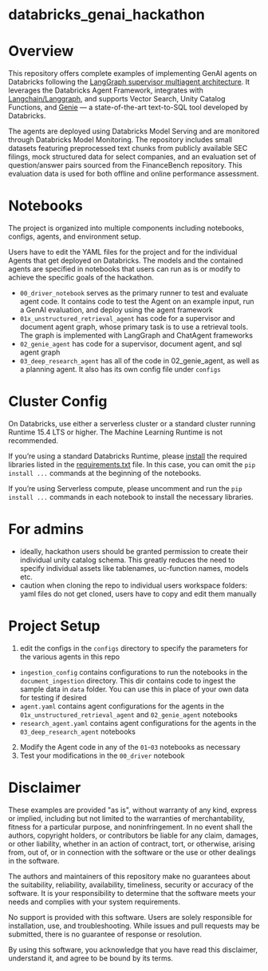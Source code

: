# databricks_genai_hackathon

# Overview

This repository offers complete examples of implementing GenAI agents on Databricks following the [LangGraph supervisor multiagent architecture](https://langchain-ai.github.io/langgraph/tutorials/multi_agent/agent_supervisor/). It leverages the Databricks Agent Framework, integrates with [Langchain/Langgraph](https://blog.langchain.dev/langgraph-multi-agent-workflows/), and supports Vector Search, Unity Catalog Functions, and [Genie](https://www.databricks.com/product/ai-bi/genie) — a state-of-the-art text-to-SQL tool developed by Databricks.

The agents are deployed using Databricks Model Serving and are monitored through Databricks Model Monitoring. The repository includes small datasets featuring preprocessed text chunks from publicly available SEC filings, mock structured data for select companies, and an evaluation set of question/answer pairs sourced from the FinanceBench repository. This evaluation data is used for both offline and online performance assessment.


# Notebooks

The project is organized into multiple components including notebooks, configs, agents, and environment setup.

Users have to edit the YAML files for the project and for the individual Agents that get deployed on Databricks. The models and the contained agents are specified in notebooks that users can run as is or modify to achieve the specific goals of the hackathon.

- `00_driver_notebook` serves as the primary runner to test and evaluate agent code. It contains code to test the Agent on an example input, run a GenAI evaluation, and deploy using the agent framework
- `01x_unstructured_retrieval_agent` has code for a supervisor and document agent graph, whose primary task is to use a retrieval tools. The graph is implemented with LangGraph and ChatAgent frameworks
- `02_genie_agent` has code for a supervisor, document agent, and sql agent graph
- `03_deep_research_agent` has all of the code in 02_genie_agent, as well as a planning agent. It also has its own config file under `configs`


# Cluster Config

On Databricks, use either a serverless cluster or a standard cluster running Runtime 15.4 LTS or higher. The Machine Learning Runtime is not recommended.

If you’re using a standard Databricks Runtime, please [install](https://docs.databricks.com/aws/en/libraries/cluster-libraries) the required libraries listed in the [requirements.txt](requirements.txt) file. In this case, you can omit the `pip install ...` commands at the beginning of the notebooks.

If you’re using Serverless compute, please uncomment and run the `pip install ...` commands in each notebook to install the necessary libraries.


# For admins

- ideally, hackathon users should be granted permission to create their individual unity catalog schema. This greatly reduces the need to specify individual assets like tablenames, uc-function names, models etc. 
- caution when cloning the repo to individual users workspace folders: yaml files do not get cloned, users have to copy and edit them manually 

# Project Setup

 1. edit the configs in the `configs` directory to specify the parameters for the various agents in this repo
  - `ingestion_config` contains configurations to run the notebooks in the `document_ingestion` directory. This dir contains code to ingest the sample data in `data` folder. You can use this in place of your own data for testing if desired
  - `agent.yaml` contains agent configurations for the agents in the `01x_unstructured_retrieval_agent` and `02_genie_agent` notebooks
  - `research_agent.yaml` contains agent configurations for the agents in the `03_deep_research_agent` notebooks
 2. Modify the Agent code in any of the `01`-`03` notebooks as necessary
 3. Test your modifications in the `00_driver` notebook
  
 
# Disclaimer

These examples are provided "as is", without warranty of any kind, express or implied, including but not limited to the warranties of merchantability, fitness for a particular purpose, and noninfringement. In no event shall the authors, copyright holders, or contributors be liable for any claim, damages, or other liability, whether in an action of contract, tort, or otherwise, arising from, out of, or in connection with the software or the use or other dealings in the software.

The authors and maintainers of this repository make no guarantees about the suitability, reliability, availability, timeliness, security or accuracy of the software. It is your responsibility to determine that the software meets your needs and complies with your system requirements.

No support is provided with this software. Users are solely responsible for installation, use, and troubleshooting. While issues and pull requests may be submitted, there is no guarantee of response or resolution.

By using this software, you acknowledge that you have read this disclaimer, understand it, and agree to be bound by its terms.
